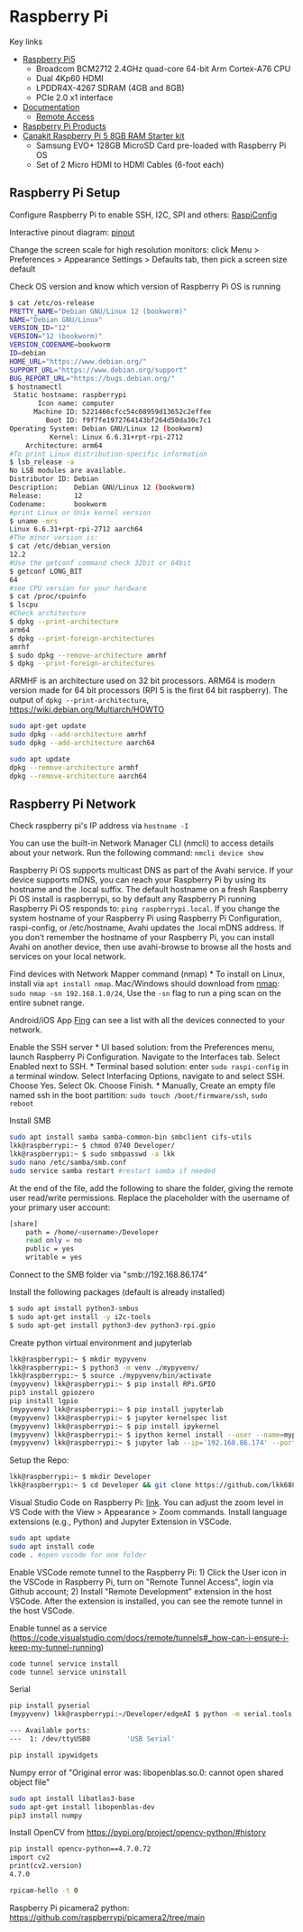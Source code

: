 # Raspberry Pi
Key links
* [Raspberry Pi5](https://www.raspberrypi.com/products/raspberry-pi-5/)
    * Broadcom BCM2712 2.4GHz quad-core 64-bit Arm Cortex-A76 CPU
    * Dual 4Kp60 HDMI
    * LPDDR4X-4267 SDRAM (4GB and 8GB)
    * PCIe 2.0 x1 interface
* [Documentation](https://www.raspberrypi.com/documentation/)
    * [Remote Access](https://www.raspberrypi.com/documentation/computers/remote-access.html#remote-control-over-the-internet)
* [Raspberry Pi Products](https://www.raspberrypi.com/products/)
* [Canakit Raspberry Pi 5 8GB RAM Starter kit](https://www.canakit.com/canakit-raspberry-pi-5-starter-kit-turbine-black.html)
    * Samsung EVO+ 128GB MicroSD Card pre-loaded with Raspberry Pi OS
    * Set of 2 Micro HDMI to HDMI Cables (6-foot each)


## Raspberry Pi Setup
Configure Raspberry Pi to enable SSH, I2C, SPI and others: [RaspiConfig](https://www.raspberrypi.com/documentation/computers/configuration.html#the-raspi-config-tool)

Interactive pinout diagram: [pinout](https://pinout.xyz)

Change the screen scale for high resolution monitors: click Menu > Preferences > Appearance Settings > Defaults tab, then pick a screen size default

Check OS version and know which version of Raspberry Pi OS is running
```bash
$ cat /etc/os-release
PRETTY_NAME="Debian GNU/Linux 12 (bookworm)"
NAME="Debian GNU/Linux"
VERSION_ID="12"
VERSION="12 (bookworm)"
VERSION_CODENAME=bookworm
ID=debian
HOME_URL="https://www.debian.org/"
SUPPORT_URL="https://www.debian.org/support"
BUG_REPORT_URL="https://bugs.debian.org/"
$ hostnamectl
 Static hostname: raspberrypi
       Icon name: computer
      Machine ID: 5221466cfcc54c08959d13652c2effee
         Boot ID: f9f7fe1972764143bf264d50da30c7c1
Operating System: Debian GNU/Linux 12 (bookworm)  
          Kernel: Linux 6.6.31+rpt-rpi-2712
    Architecture: arm64
#To print Linux distribution-specific information
$ lsb_release -a
No LSB modules are available.
Distributor ID: Debian
Description:    Debian GNU/Linux 12 (bookworm)
Release:        12
Codename:       bookworm
#print Linux or Unix kernel version 
$ uname -mrs
Linux 6.6.31+rpt-rpi-2712 aarch64
#The minor version is:
$ cat /etc/debian_version
12.2
#Use the getconf command check 32bit or 64bit
$ getconf LONG_BIT
64
#see CPU version for your hardware
$ cat /proc/cpuinfo
$ lscpu
#Check architecture
$ dpkg --print-architecture
arm64
$ dpkg --print-foreign-architectures
amrhf
$ sudo dpkg --remove-architecture amrhf
$ dpkg --print-foreign-architectures
```

ARMHF is an architecture used on 32 bit processors. ARM64 is modern version made for 64 bit processors (RPI 5 is the first 64 bit raspberry).
The output of `dpkg --print-architecture`, https://wiki.debian.org/Multiarch/HOWTO
```bash
sudo apt-get update
sudo dpkg --add-architecture amrhf
sudo dpkg --add-architecture aarch64

sudo apt update
dpkg --remove-architecture armhf
dpkg --remove-architecture aarch64
```

## Raspberry Pi Network
Check raspberry pi's IP address via `hostname -I`

You can use the built-in Network Manager CLI (nmcli) to access details about your network. Run the following command: `nmcli device show`

Raspberry Pi OS supports multicast DNS as part of the Avahi service. If your device supports mDNS, you can reach your Raspberry Pi by using its hostname and the .local suffix. The default hostname on a fresh Raspberry Pi OS install is raspberrypi, so by default any Raspberry Pi running Raspberry Pi OS responds to: `ping raspberrypi.local`. If you change the system hostname of your Raspberry Pi using Raspberry Pi Configuration, raspi-config, or /etc/hostname, Avahi updates the .local mDNS address. If you don’t remember the hostname of your Raspberry Pi, you can install Avahi on another device, then use avahi-browse to browse all the hosts and services on your local network.

Find devices with Network Mapper command (nmap)
    * To install on Linux, install via `apt install nmap`. Mac/Windows should download from [nmap](http://nmap.org/download.html): `sudo nmap -sn 192.168.1.0/24`, Use the `-sn` flag to run a ping scan on the entire subnet range.

Android/iOS App [Fing](https://itunes.apple.com/gb/app/fing-network-scanner/id430921107?mt=8) can see a list with all the devices connected to your network.

Enable the SSH server
    * UI based solution: from the Preferences menu, launch Raspberry Pi Configuration. Navigate to the Interfaces tab. Select Enabled next to SSH.
    * Terminal based solution: enter `sudo raspi-config` in a terminal window. Select Interfacing Options, navigate to and select SSH. Choose Yes. Select Ok. Choose Finish.
    * Manually, Create an empty file named ssh in the boot partition: `sudo touch /boot/firmware/ssh`, `sudo reboot`

Install SMB
```bash
sudo apt install samba samba-common-bin smbclient cifs-utils
lkk@raspberrypi:~ $ chmod 0740 Developer/
lkk@raspberrypi:~ $ sudo smbpasswd -a lkk
sudo nano /etc/samba/smb.conf
sudo service samba restart #restart samba if needed
```
At the end of the file, add the following to share the folder, giving the remote user read/write permissions. Replace the <username> placeholder with the username of your primary user account:
```bash
[share]
    path = /home/<username>/Developer
    read only = no
    public = yes
    writable = yes
```
Connect to the SMB folder via "smb://192.168.86.174"

Install the following packages (default is already installed)
```bash
$ sudo apt install python3-smbus
$ sudo apt-get install -y i2c-tools
$ sudo apt-get install python3-dev python3-rpi.gpio
```

Create python virtual environment and jupyterlab
```bash
lkk@raspberrypi:~ $ mkdir mypyvenv
lkk@raspberrypi:~ $ python3 -m venv ./mypyvenv/
lkk@raspberrypi:~ $ source ./mypyvenv/bin/activate
(mypyvenv) lkk@raspberrypi:~ $ pip install RPi.GPIO
pip3 install gpiozero
pip install lgpio
(mypyvenv) lkk@raspberrypi:~ $ pip install jupyterlab
(mypyvenv) lkk@raspberrypi:~ $ jupyter kernelspec list
(mypyvenv) lkk@raspberrypi:~ $ pip install ipykernel
(mypyvenv) lkk@raspberrypi:~ $ ipython kernel install --user --name=mypyvenv
(mypyvenv) lkk@raspberrypi:~ $ jupyter lab --ip='192.168.86.174' --port=8080 --no-browser
```

Setup the Repo:
```bash
lkk@raspberrypi:~ $ mkdir Developer
lkk@raspberrypi:~ $ cd Developer && git clone https://github.com/lkk688/edgeAI.git
```

Visual Studio Code on Raspberry Pi: [link](https://code.visualstudio.com/docs/setup/raspberry-pi). You can adjust the zoom level in VS Code with the View > Appearance > Zoom commands. Install language extensions (e.g., Python) and Jupyter Extension in VSCode.
```bash
sudo apt update
sudo apt install code
code . #open vscode for one folder
```

Enable VSCode remote tunnel to the Raspberry Pi: 1) Click the User icon in the VSCode in Raspberry Pi, turn on "Remote Tunnel Access", login via Github account; 2) Install "Remote Development" extension in the host VSCode. After the extension is installed, you can see the remote tunnel in the host VSCode.

Enable tunnel as a service (https://code.visualstudio.com/docs/remote/tunnels#_how-can-i-ensure-i-keep-my-tunnel-running)
```bash
code tunnel service install
code tunnel service uninstall
```


Serial
```bash
pip install pyserial
(mypyvenv) lkk@raspberrypi:~/Developer/edgeAI $ python -m serial.tools.miniterm

--- Available ports:
---  1: /dev/ttyUSB0         'USB Serial'

pip install ipywidgets
```
Numpy error of "Original error was: libopenblas.so.0: cannot open shared object file"
```bash
sudo apt install libatlas3-base
sudo apt-get install libopenblas-dev
pip3 install numpy
```


Install OpenCV from https://pypi.org/project/opencv-python/#history
```bash
pip install opencv-python==4.7.0.72
import cv2
print(cv2.version)
4.7.0
``` 

```bash
rpicam-hello -t 0
```

Raspberry Pi picamera2 python: https://github.com/raspberrypi/picamera2/tree/main
